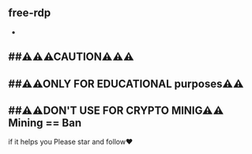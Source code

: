 ## free-rdp
-
##⚠⚠⚠CAUTION⚠⚠⚠
-
##⚠⚠ONLY FOR EDUCATIONAL purposes⚠⚠
-
##⚠⚠DON'T USE FOR CRYPTO MINIG⚠⚠
 Mining == Ban
 -
if it helps you Please star and follow❤
